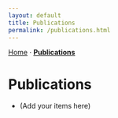 ```yaml
---
layout: default
title: Publications
permalink: /publications.html
---
```


<nav style="margin-bottom:1rem;">
  <a href="{{ '/' | relative_url }}">Home</a> ·
  <a href="{{ '/publications.html' | relative_url }}"><strong>Publications</strong></a>
</nav>

# Publications

- (Add your items here)
